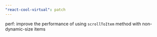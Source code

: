 ```yaml
---
"react-cool-virtual": patch
---
```


perf: improve the performance of using `scrollToItem` method with non-dynamic-size items
